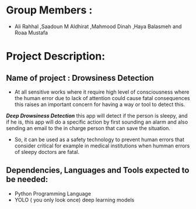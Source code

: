 # Group Members :

- Ali Rahhal ,Saadoun M Aldhirat ,Mahmood Dinah ,Haya Balasmeh and Roaa Mustafa

# Project Description:

## Name of project : Drowsiness Detection

- At all sensitive works where it require high level of consciousness where the human error due to lack of attention could cause fatal consequences this raises an important concern for having a way or tool to detect this.

**_Deep Drowsiness Detection_** this app will detect if the person is sleepy, and if he is, this app will do a specific action by first sounding an alarm and also sending an email to the in charge person that can save the situation.

- So, it can be used as a safety technology to prevent human errors that consider critical for example in medical institutions when humman errors of sleepy doctors are fatal.

## Dependencies, Languages and Tools expected to be needed:

- Python Programming Language
- YOLO ( you only look once) deep learning models
